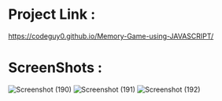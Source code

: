 # Project Link :
https://codeguy0.github.io/Memory-Game-using-JAVASCRIPT/

# ScreenShots :
![Screenshot (190)](https://github.com/CodeGuy0/Memory-Game-using-JAVASCRIPT/assets/125690497/9147819b-9984-419f-97ec-84694bd5859a)
![Screenshot (191)](https://github.com/CodeGuy0/Memory-Game-using-JAVASCRIPT/assets/125690497/2bf678d1-05ac-4a07-adbd-b9ef4b1fb5d6)
![Screenshot (192)](https://github.com/CodeGuy0/Memory-Game-using-JAVASCRIPT/assets/125690497/7f541e09-a150-407d-8c07-10eeecbdc698)
